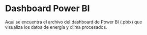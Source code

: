 # Dashboard Power BI

Aquí se encuentra el archivo del dashboard de Power BI (.pbix) que visualiza los datos de energía y clima procesados.
